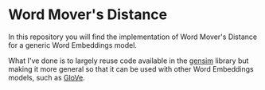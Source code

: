 # Word Mover's Distance
In this repository you will find the implementation of Word Mover's Distance for a generic Word Embeddings model.

What I've done is to largely reuse code available in the [gensim](https://github.com/RaRe-Technologies/gensim) library but making it more general so that it can be used with other Word Embeddings models, such as [GloVe](https://nlp.stanford.edu/projects/glove/).
